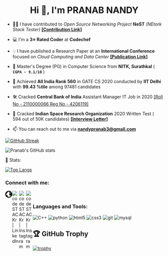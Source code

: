 <h1 align="center"><b>Hi 👋, I'm PRANAB NANDY</b></h1>


- 👨‍💻 I have contributed to _Open Source Networking Project_ **NeST** _(NEtork Stack Tester)_  [**[Contribution Link]**](https://gitlab.com/nitk-nest/nest/-/merge_requests/123)
- 💻 I'm a **3⭐ Rated Coder** at **Codechef**
- 💡 I have published a Research Paper at an **International Conference** focused on _Cloud Computing and Data Center_ [**[Publication Link]**](https://ieeexplore.ieee.org/document/10427039)
- 💊 Master's Degree (PG) in Computer Science from **NITK, Surathkal** ( **`CGPA - 9.1/10`** )
- 🔑 Achieved **All India Rank 560** in GATE CS 2020 conducted by **IIT Delhi** with **99.43 %tile** among 97481 candidates
- 🛠 Cracked **Central Bank of India** Assistant Manager IT Job in 2020 [[Roll No - 2110000066 Reg No - 4206119]](https://centralbankofindia.co.in/sites/default/files/WAITLIST_NOTIFICATION.pdf)
- 🔱 Cracked **Indian Space Research Organization** 2020 Written Test ( 594 out of 50K candidates) [**[Interview Letter]**](https://drive.google.com/file/d/1NPiD4g-x_qgi6Og8iV0ZkUkTiukji1kg/view?usp=sharing)

- 📫 You can reach out to me via  **nandypranab3@gmail.com**

 [![GitHub Streak](http://github-readme-streak-stats.herokuapp.com?user=pranabnandy&theme=vue-dark&date_format=M%20j%5B%2C%20Y%5D)](https://git.io/streak-stats)

![Pranab's GitHub stats](https://github-readme-stats.vercel.app/api?username=pranabnandy&theme=tokyonight)


 📶 Stats:<br>
<!--  TOP LANGUAGES STATISTICS -->
 [![Top Langs](https://github-readme-stats.vercel.app/api/top-langs/?username=pranabnandy&theme=dark&layout=compact&align=right&width=40%)](https://github.com/anuraghazra/github-readme-stats)
 
### Connect with me:

[<img align="left" alt="codeSTACKr.com" width="22px" src="https://raw.githubusercontent.com/iconic/open-iconic/master/svg/globe.svg" />][website]

[<img align="left" alt="codeSTACKr | LinkedIn" width="22px" src="https://cdn.jsdelivr.net/npm/simple-icons@v3/icons/linkedin.svg" />][linkedin]
[<img align="left" alt="codeSTACKr | Instagram" width="22px" src="https://cdn.jsdelivr.net/npm/simple-icons@v3/icons/gitlab.svg" />][gitlab]
[<img align="left" alt="codeSTACKr | Instagram" width="22px" src="https://cdn.jsdelivr.net/npm/simple-icons@v3/icons/gitlab.svg" />][gitlab2]


<br />


### Languages and Tools:



<p align="left">
<img src="https://i.pinimg.com/originals/99/f8/87/99f887833c475448723d3c9ac16c179b.png" alt="C++" width="40" height="40"/> 
<img src="https://cdn3.iconfinder.com/data/icons/logos-and-brands-adobe/512/267_Python-512.png" alt="python" width="40" height="40"/> 
<img src="https://upload.wikimedia.org/wikipedia/commons/thumb/6/61/HTML5_logo_and_wordmark.svg/512px-HTML5_logo_and_wordmark.svg.png" alt="html5" height="40"/> 
<img src="https://upload.wikimedia.org/wikipedia/commons/thumb/d/d5/CSS3_logo_and_wordmark.svg/1200px-CSS3_logo_and_wordmark.svg.png" alt="css3" height="40"/> 

<img src="https://www.vectorlogo.zone/logos/git-scm/git-scm-icon.svg" alt="git" width="40" height="40"/> 
<img src="https://i.pinimg.com/originals/50/f1/58/50f1582a95bdac10f1c3fa295c8b947b.png" alt="mysql" width="40" height="40"/>

</p>

 

[website]: https://pranabnandy.github.io
[youtube]: https://www.youtube.com/channel/UCzDN6ON3sJTHi3fP4wlttRQ
[gmail]: nandypranab3@gmail.com
[linkedin]: https://linkedin.com/in/pranab-nandy
[gitlab]: https://gitlab.com/PranabNandy
[gitlab2]: https://gitlab.com/PranabNandy2


## 🏆 GitHub Trophy
[![trophy](https://github-profile-trophy.vercel.app/?username=PranabNandy&column=5&theme=matrix)](https://github-profile-trophy.vercel.app/?username=PranabNandy&column=5)

